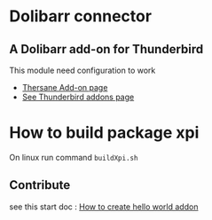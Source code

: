 # Dolibarr connector 

## A Dolibarr add-on for Thunderbird

This module need configuration to work 

- [Thersane Add-on page](https://www.thersane.fr/content/60-plugin-thunderbird-pour-dolibarr)
- [See Thunderbird addons page](https://addons.thunderbird.net/fr/thunderbird/addon/dolibarr-connector/)

# How to build package xpi
On linux run command `buildXpi.sh`

## Contribute
see this start doc : [How to create hello world addon](https://developer.thunderbird.net/add-ons/hello-world-add-on)
